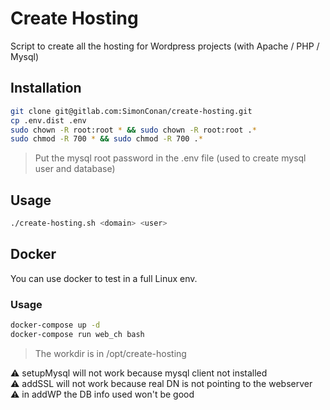 # Create Hosting

Script to create all the hosting for Wordpress projects (with Apache / PHP / Mysql)

## Installation

```bash
git clone git@gitlab.com:SimonConan/create-hosting.git
cp .env.dist .env
sudo chown -R root:root * && sudo chown -R root:root .*
sudo chmod -R 700 * && sudo chmod -R 700 .*
```

> Put the mysql root password in the .env file (used to create mysql user and database)


## Usage

```bash
./create-hosting.sh <domain> <user>
```

## Docker

You can use docker to test in a full Linux env.

### Usage
```bash
docker-compose up -d
docker-compose run web_ch bash
```

> The workdir is in /opt/create-hosting

:warning: setupMysql will not work because mysql client not installed\
:warning: addSSL will not work because real DN is not pointing to the webserver\
:warning: in addWP the DB info used won't be good